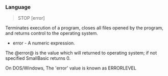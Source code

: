 ### Language

> STOP [error]

Terminates execution of a program, closes all files opened by the program, and returns control to the operating system.


* error - A numeric expression.
<p>The @error@ is the value which will returned to operating system; if not specified SmallBasic returns 0.
<p>On DOS/Windows, The 'error' value is known as ERRORLEVEL

